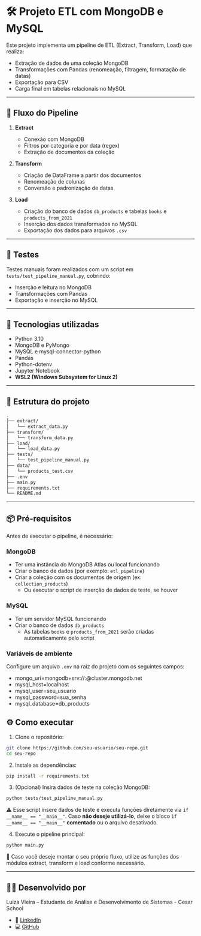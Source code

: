 # 🛠️ Projeto ETL com MongoDB e MySQL

Este projeto implementa um pipeline de ETL (Extract, Transform, Load) que realiza:

- Extração de dados de uma coleção MongoDB
- Transformações com Pandas (renomeação, filtragem, formatação de datas)
- Exportação para CSV
- Carga final em tabelas relacionais no MySQL

---

## 🔄 Fluxo do Pipeline

1. **Extract**
   - Conexão com MongoDB
   - Filtros por categoria e por data (regex)
   - Extração de documentos da coleção

2. **Transform**
   - Criação de DataFrame a partir dos documentos
   - Renomeação de colunas
   - Conversão e padronização de datas

3. **Load**
   - Criação do banco de dados `db_products` e tabelas `books` e `products_from_2021`
   - Inserção dos dados transformados no MySQL
   - Exportação dos dados para arquivos `.csv`

---

## 🧪 Testes

Testes manuais foram realizados com um script em `tests/test_pipeline_manual.py`, cobrindo:

- Inserção e leitura no MongoDB
- Transformações com Pandas
- Exportação e inserção no MySQL

---

## 🧰 Tecnologias utilizadas

- Python 3.10
- MongoDB e PyMongo
- MySQL e mysql-connector-python
- Pandas
- Python-dotenv
- Jupyter Notebook
- **WSL2 (Windows Subsystem for Linux 2)**
---

## 📁 Estrutura do projeto

```bash
.
├── extract/
│   └── extract_data.py
├── transform/
│   └── transform_data.py
├── load/
│   └── load_data.py
├── tests/
│   └── test_pipeline_manual.py
├── data/
│   └── products_test.csv
├── .env
├── main.py
├── requirements.txt
└── README.md

```

---

## 📦 Pré-requisitos

Antes de executar o pipeline, é necessário:

### MongoDB
- Ter uma instância do MongoDB Atlas ou local funcionando
- Criar o banco de dados (por exemplo: `etl_pipeline`)
- Criar a coleção com os documentos de origem (ex: `collection_products`)
  - Ou executar o script de inserção de dados de teste, se houver

### MySQL
- Ter um servidor MySQL funcionando
- Criar o banco de dados `db_products`
  - As tabelas `books` e `products_from_2021` serão criadas automaticamente pelo script

### Variáveis de ambiente
Configure um arquivo `.env` na raiz do projeto com os seguintes campos:
- mongo_uri=mongodb+srv://<usuario>:<senha>@cluster.mongodb.net
- mysql_host=localhost
- mysql_user=seu_usuario
- mysql_password=sua_senha
- mysql_database=db_products

## ⚙️ Como executar

1. Clone o repositório:

```bash
git clone https://github.com/seu-usuario/seu-repo.git
cd seu-repo
```

2. Instale as dependências:

```bash
pip install -r requirements.txt
```

3. (Opcional) Insira dados de teste na coleção MongoDB:

```bash
python tests/test_pipeline_manual.py
```
⚠️ Esse script insere dados de teste e executa funções diretamente via `if __name__ == "__main__"`.
Caso **não deseje utilizá-lo**, deixe o bloco `if __name__ == "__main__"` **comentado** ou o arquivo desativado.

4. Execute o pipeline principal:

```bash
python main.py
```
📌 Caso você deseje montar o seu próprio fluxo, utilize as funções dos módulos extract, transform e load conforme necessário.

---

## 👩‍💻 Desenvolvido por

Luiza Vieira – Estudante de Análise e Desenvolvimento de Sistemas - Cesar School

- 💼 [LinkedIn](https://www.linkedin.com/in/vbluuiza)
- 💻 [GitHub](https://github.com/vbluuiza)
